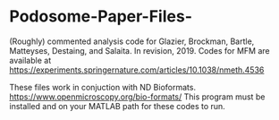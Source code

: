 # Podosome-Paper-Files-

(Roughly) commented analysis code for Glazier, Brockman, Bartle, Matteyses, Destaing, and Salaita. In revision, 2019. 
Codes for MFM are available at https://experiments.springernature.com/articles/10.1038/nmeth.4536

These files work in conjuction with ND Bioformats. https://www.openmicroscopy.org/bio-formats/ This program must be installed and on your MATLAB path for these codes to run. 

